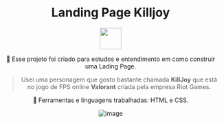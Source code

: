 <div align="center">

# Landing Page Killjoy

<img height="50em" src="https://user-images.githubusercontent.com/89486510/227387630-494d7216-c122-4757-8a3e-49deabdea7a3.png" />


:purple_heart: Esse projeto foi criado para estudos e entendimento em como construir uma Lading Page.

> Usei uma personagem que gosto bastante chamada **KillJoy** que está no jogo de FPS online **Valorant** criada pela empresa Riot Games.

:yellow_heart: Ferramentas e linguagens trabalhadas:
HTML e CSS.

![image](https://user-images.githubusercontent.com/89486510/227386410-bae79c46-deac-48f9-9acd-ee2ec30f131c.png)
  </div>
